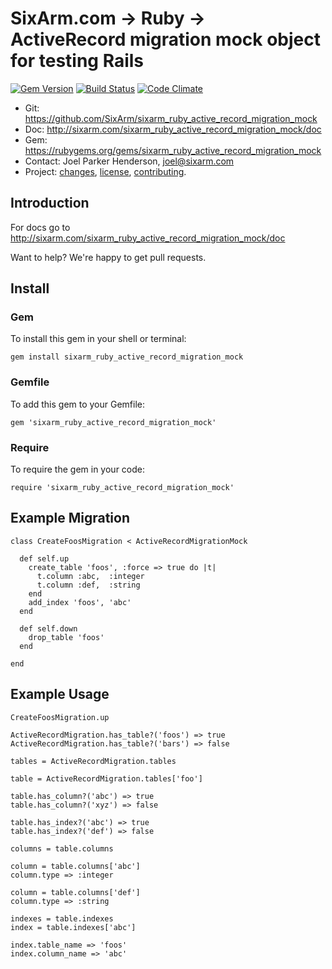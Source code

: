 # SixArm.com → Ruby → <br> ActiveRecord migration mock object for testing Rails

<!--header-open-->

[![Gem Version](https://badge.fury.io/rb/sixarm_ruby_active_record_migration_mock.svg)](http://badge.fury.io/rb/sixarm_ruby_active_record_migration_mock)
[![Build Status](https://travis-ci.org/SixArm/sixarm_ruby_active_record_migration_mock.png)](https://travis-ci.org/SixArm/sixarm_ruby_active_record_migration_mock)
[![Code Climate](https://api.codeclimate.com/v1/badges/c439010bee8fb1221527/maintanability)](https://codeclimate.com/github/SixArm/sixarm_ruby_active_record_migration_mock/maintainability)

* Git: <https://github.com/SixArm/sixarm_ruby_active_record_migration_mock>
* Doc: <http://sixarm.com/sixarm_ruby_active_record_migration_mock/doc>
* Gem: <https://rubygems.org/gems/sixarm_ruby_active_record_migration_mock>
* Contact: Joel Parker Henderson, <joel@sixarm.com>
* Project: [changes](CHANGES.md), [license](LICENSE.md), [contributing](CONTRIBUTING.md).

<!--header-shut-->


## Introduction

For docs go to <http://sixarm.com/sixarm_ruby_active_record_migration_mock/doc>

Want to help? We're happy to get pull requests.


<!--install-open-->

## Install

### Gem

To install this gem in your shell or terminal:

    gem install sixarm_ruby_active_record_migration_mock

### Gemfile

To add this gem to your Gemfile:

    gem 'sixarm_ruby_active_record_migration_mock'

### Require

To require the gem in your code:

    require 'sixarm_ruby_active_record_migration_mock'

<!--install-shut-->


## Example Migration


    class CreateFoosMigration < ActiveRecordMigrationMock

      def self.up
        create_table 'foos', :force => true do |t|
          t.column :abc,  :integer
          t.column :def,  :string
        end
        add_index 'foos', 'abc'
      end

      def self.down
        drop_table 'foos'
      end

    end


## Example Usage

    CreateFoosMigration.up

    ActiveRecordMigration.has_table?('foos') => true
    ActiveRecordMigration.has_table?('bars') => false

    tables = ActiveRecordMigration.tables

    table = ActiveRecordMigration.tables['foo']

    table.has_column?('abc') => true
    table.has_column?('xyz') => false

    table.has_index?('abc') => true
    table.has_index?('def') => false

    columns = table.columns

    column = table.columns['abc']
    column.type => :integer

    column = table.columns['def']
    column.type => :string

    indexes = table.indexes
    index = table.indexes['abc']

    index.table_name => 'foos'
    index.column_name => 'abc'

